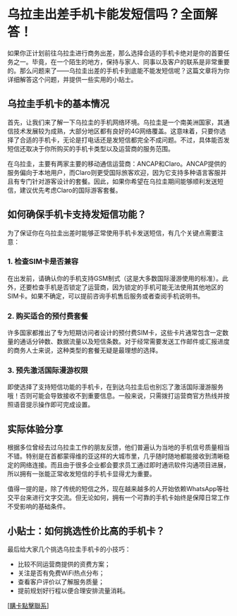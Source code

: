 # 乌拉圭出差手机卡能发短信吗？全面解答！

如果你正计划前往乌拉圭进行商务出差，那么选择合适的手机卡绝对是你的首要任务之一。毕竟，在一个陌生的地方，保持与家人、同事以及客户的联系是非常重要的。那么问题来了——乌拉圭出差的手机卡到底能不能发短信呢？这篇文章将为你详细解答这个问题，并提供一些实用的小贴士。

## 乌拉圭手机卡的基本情况

首先，让我们来了解一下乌拉圭的手机网络环境。乌拉圭是一个南美洲国家，其通信技术发展较为成熟，大部分地区都有良好的4G网络覆盖。这意味着，只要你选择了合适的手机卡，无论是打电话还是发短信都完全不成问题。不过，具体能否发短信还取决于你所购买的手机卡类型以及运营商的服务范围。

在乌拉圭，主要有两家主要的移动通信运营商：ANCAP和Claro。ANCAP提供的服务偏向于本地用户，而Claro则更受国际旅客欢迎，因为它支持多种语言客服并且有专门针对游客设计的套餐。因此，如果你希望在乌拉圭期间能够顺利发送短信，建议优先考虑Claro的国际游客套餐。

## 如何确保手机卡支持发短信功能？

为了保证你在乌拉圭出差时能够正常使用手机卡发送短信，有几个关键点需要注意：

### 1. 检查SIM卡是否兼容
在出发前，请确认你的手机支持GSM制式（这是大多数国际漫游使用的标准）。此外，还要检查手机是否锁定了运营商，因为锁定的手机可能无法使用其他地区的SIM卡。如果不确定，可以提前咨询手机售后服务或者查阅手机说明书。

### 2. 购买适合的预付费套餐
许多国家都推出了专为短期访问者设计的预付费SIM卡，这些卡片通常包含一定数量的通话分钟数、数据流量以及短信条数。对于经常需要发送工作邮件或汇报进度的商务人士来说，这种类型的套餐无疑是最理想的选择。

### 3. 预先激活国际漫游权限
即使选择了支持短信功能的手机卡，在到达乌拉圭后也别忘了激活国际漫游服务哦！否则可能会导致接收不到重要信息。一般来说，只需拨打运营商官方热线并按照语音提示操作即可完成设置。

## 实际体验分享

根据多位曾经去过乌拉圭工作的朋友反馈，他们普遍认为当地的手机信号质量相当不错。特别是在首都蒙得维的亚这样的大城市里，几乎随时随地都能接收到清晰稳定的网络连接。而且由于很多企业都会要求员工通过即时通讯软件沟通项目进展，所以拥有一张能正常收发短信的手机卡显得尤为重要。

值得一提的是，除了传统的短信之外，现在越来越多的人开始依赖WhatsApp等社交平台来进行文字交流。但无论如何，拥有一个可靠的手机卡始终是保障日常工作不受影响的基础条件。

## 小贴士：如何挑选性价比高的手机卡？

最后给大家几个挑选乌拉圭手机卡的小技巧：
- 比较不同运营商提供的资费方案；
- 关注是否有免费WiFi热点分布；
- 查看客户评价以了解服务质量；
- 提前规划好行程以便合理安排流量消耗。

[[購卡點擊聯系](https://t.me/s/SXDXQF)]